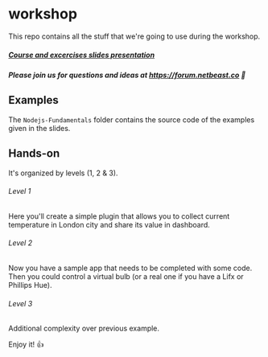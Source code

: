 # workshop
This repo contains all the stuff that we're going to use during the workshop.

<!-- We may change this to use a better collaboration tool with our own font etc -->
##### [Course and excercises slides presentation](https://docs.google.com/presentation/d/1_7qD6BJzThP8EkmDAavzTQr3bsB3ISEWeQ-Xd6sh0Mo/edit#slide=id.p71)

##### Please join us for questions and ideas at https://forum.netbeast.co :rocket:

## Examples
The `Nodejs-Fundamentals` folder contains the source code of the examples given in the slides.

## Hands-on
 It's organized by levels (1, 2 & 3). 
 
###### Level 1
 Here you'll create a simple plugin that allows you to collect current temperature in London city and 
 share its value in dashboard.
 
###### Level 2
 Now you have a sample app that needs to be completed with some code. Then you could control a virtual bulb
 (or a real one if you have a Lifx or Phillips Hue).
 
###### Level 3
 Additional complexity over previous example.
 
 
 Enjoy it! :+1:


